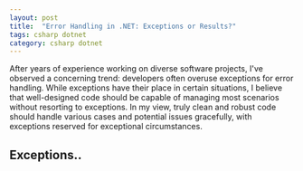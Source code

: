 ```yaml
---
layout: post
title:  "Error Handling in .NET: Exceptions or Results?"
tags: csharp dotnet
category: csharp dotnet
---
```


After years of experience working on diverse software projects, I've observed a concerning trend: developers often overuse exceptions for error handling. While exceptions have their place in certain situations, I believe that well-designed code should be capable of managing most scenarios without resorting to exceptions. In my view, truly clean and robust code should handle various cases and potential issues gracefully, with exceptions reserved for exceptional circumstances.

## Exceptions..
